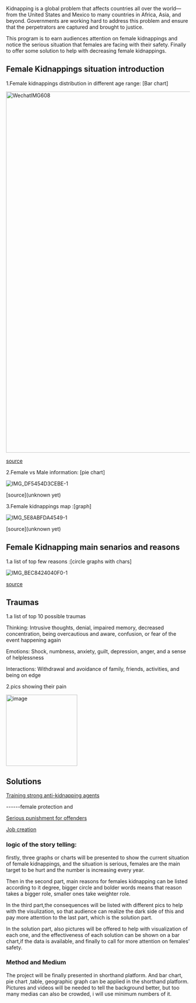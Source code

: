 Kidnapping is a global problem that affects countries all over the world—from the United States and Mexico to many countries in Africa, Asia, and beyond. Governments are working hard to address this problem and ensure that the perpetrators are captured and brought to justice.

This program is to earn audiences attention on female kidnappings and notice the serious situation that females are facing with their safety.
Finally to offer some solution to help with decreasing female kidnappings.




## Female Kidnappings situation introduction

1.Female kidnappings distribution in different age range: [Bar chart]

<img width="988" alt="WechatIMG608" src="https://user-images.githubusercontent.com/100476425/192438867-1e915e39-da31-4a5a-a535-c2789a2adfa2.png">


[source](https://public.tableau.com/views/fbi_femaleage/Sheet1?:language=en-US&publish=yes&:display_count=n&:origin=viz_share_link)

2.Female vs Male information: [pie chart]

![IMG_DF5454D3CEBE-1](https://user-images.githubusercontent.com/100476425/192430628-f42f30a0-de16-4069-ad59-dc0059abb96d.jpeg)

[source](unknown yet)

3.Female kidnappings map :[graph]

![IMG_5E8ABFDA4549-1](https://user-images.githubusercontent.com/100476425/192431560-fef62830-dcb9-49da-83ac-7e4788904bf0.jpeg)

[source](unknown yet)

## Female Kidnapping main senarios and reasons

1.a list of top few reasons :[circle graphs with chars]

![IMG_BEC8424040F0-1](https://user-images.githubusercontent.com/100476425/192434635-0dddaba3-d71d-4bb9-b2f0-7601507237e3.jpeg)


[source](https://owlcation.com/social-sciences/Kidnapping-Overview-Causes-Effects-and-Solutions)

## Traumas 

1.a list of top 10 possible traumas

Thinking: Intrusive thoughts, denial, impaired memory, decreased concentration, being overcautious and aware, confusion, or fear of the event happening again

Emotions: Shock, numbness, anxiety, guilt, depression, anger, and a sense of helplessness

Interactions: Withdrawal and avoidance of family, friends, activities, and being on edge



2.pics showing their pain

<img width="195" alt="image" src="https://user-images.githubusercontent.com/100476425/192436399-7979a0b5-1856-4cc6-b0d7-abfa7f88fcc3.png">



## Solutions 

[Training strong anti-kidnapping agents](https://www.sbstrains.com/standardized-training-programs/abduction-management/)

------female protection and 

[Serious punishment for offenders](https://malegislature.gov/Laws/GeneralLaws/PartIV/TitleI/Chapter265/Section26)

[Job creation](https://clintonwhitehouse4.archives.gov/WH/EOP/CEA/html/labor.html)


### logic of the story telling:

firstly, three graphs or charts will be presented to show the current situation of female kidnappings, and the situation is serious, females are the main target to be hurt and the number is increasing every year. 

Then in the second part, main reasons for females kidnapping can be listed according to it degree, bigger circle and bolder words means that reason takes a bigger role, smaller ones take weighter role. 

In the third part,the consequences will be listed with different pics to help with the visulization, so that audience can realize the dark side of this and pay more attention to the last part, which is the solution part. 

In the solution part, also pictures will be offered to help with visualization of each one, and the effectiveness of each solution can be shown on a bar chart,if the data is available, and finally to call for more attention on females' safety.

### Method and Medium
The project will be finally presented in shorthand platform. And bar chart, pie chart ,table, geographic graph can be applied in the shorthand platform.
Pictures and videos will be needed to tell the background better, but too many medias can also be crowded, i will use minimum numbers of it.



